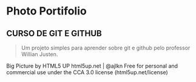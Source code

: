 # Photo Portifolio

##  CURSO DE GIT E GITHUB

> Um projeto simples para aprender sobre git e github pelo professor Willian Justen.


Big Picture by HTML5 UP
html5up.net | @ajlkn
Free for personal and commercial use under the CCA 3.0 license (html5up.net/license)

